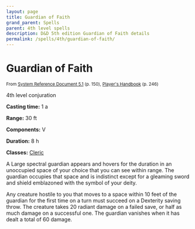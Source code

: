 ```yaml
---
layout: page
title: Guardian of Faith
grand_parent: Spells
parent: 4th level spells 
description: D&D 5th edition Guardian of Faith details
permalink: /spells/4th/guardian-of-faith/
---
```


# Guardian of Faith

<small>From <a target="_blank" href="https://media.wizards.com/2016/downloads/DND/SRD-OGL_V5.1.pdf">System Reference Document 5.1</a> (p. 150), <a target="_blank" href="https://dnd.wizards.com/products/tabletop-games/rpg-products/rpg_playershandbook">Player's Handbook</a> (p. 246)</small>


4th level conjuration

**Casting time:** 1 a

**Range:** 30 ft

**Components:** V 

**Duration:** 8 h

**Classes:** [Cleric](/classes/cleric/)

A Large spectral guardian appears and hovers for the duration in an unoccupied space of your choice that you can see within range. The guardian occupies that space and is indistinct except for a gleaming sword and shield emblazoned with the symbol of your deity.

   Any creature hostile to you that moves to a space within 10 feet of the guardian for the first time on a turn must succeed on a Dexterity saving throw. The creature takes 20 radiant damage on a failed save, or half as much damage on a successful one. The guardian vanishes when it has dealt a total of 60 damage.